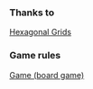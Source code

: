 ### Thanks to

[Hexagonal Grids](https://www.redblobgames.com/grids/hexagons/)

### Game rules

[Game (board game)](https://en.wikipedia.org/wiki/Hex_(board_game))
